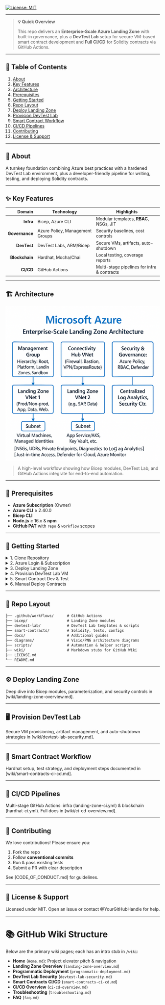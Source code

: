  [![License: MIT](https://img.shields.io/badge/License-MIT-blue)](LICENSE.md)

---

> **💡 Quick Overview**
>
> This repo delivers an **Enterprise-Scale Azure Landing Zone** with built-in governance, plus a **DevTest Lab** setup for secure VM-based smart contract development and **Full CI/CD** for Solidity contracts via GitHub Actions.

---

## 📖 Table of Contents

1. [About](#about)
2. [Key Features](#key-features)
3. [Architecture](#architecture)
4. [Prerequisites](#prerequisites)
5. [Getting Started](#getting-started)
6. [Repo Layout](#repo-layout)
7. [Deploy Landing Zone](#deploy-landing-zone)
8. [Provision DevTest Lab](#provision-devtest-lab)
9. [Smart Contract Workflow](#smart-contract-workflow)
10. [CI/CD Pipelines](#ci-cd-pipelines)
11. [Contributing](#contributing)
12. [License & Support](#license--support)

---

## 🎯 About

A turnkey foundation combining Azure best practices with a hardened DevTest Lab environment, plus a developer-friendly pipeline for writing, testing, and deploying Solidity contracts.

---

## ✨ Key Features

|         Domain | Technology                      | Highlights                                  |
| -------------: | ------------------------------- | ------------------------------------------- |
|      **Infra** | Bicep, Azure CLI                | Modular templates, **RBAC**, NSGs, JIT      |
| **Governance** | Azure Policy, Management Groups | Security baselines, cost controls           |
|    **DevTest** | DevTest Labs, ARM/Bicep         | Secure VMs, artifacts, auto-shutdown        |
| **Blockchain** | Hardhat, Mocha/Chai             | Local testing, coverage reports             |
|      **CI/CD** | GitHub Actions                  | Multi-stage pipelines for infra & contracts |

---

## 🏗 Architecture

![Landing Zone & CI/CD Workflow](diagrams/LandingZoneArchitecture.png)

> A high-level workflow showing how Bicep modules, DevTest Lab, and GitHub Actions integrate for end-to-end automation.

---

## 🔧 Prerequisites

* **Azure Subscription** (Owner)
* **Azure CLI** ≥ 2.40.0
* **Bicep CLI**
* **Node.js** ≥ 16.x & **npm**
* **GitHub PAT** with `repo` & `workflow` scopes

---

## 🚀 Getting Started

<details>
<summary>1. Clone Repository</summary>

```bash
git clone https://github.com/YourOrg/YourRepo.git
cd YourRepo
```

</details>

<details>
<summary>2. Azure Login & Subscription</summary>

```bash
az login
az account set --subscription <SUBSCRIPTION_ID>
```

</details>

<details>
<summary>3. Deploy Landing Zone</summary>

```bash
az deployment sub create \
  --location eastus \
  --template-file bicep/landing-zone.bicep \
  --parameters @bicep/parameters/landing-zone-parameters.json
```

</details>

<details>
<summary>4. Provision DevTest Lab VM</summary>

```bash
az deployment group create \
  --resource-group DevTestLabRG \
  --template-file devtest-lab/devtest-lab.bicep \
  --parameters @devtest-lab/parameters/devtest-vm.parameters.json
```

</details>

<details>
<summary>5. Smart Contract Dev & Test</summary>

```bash
cd smart-contracts
npm install
npx hardhat compile
npx hardhat test
```

</details>

<details>
<summary>6. Manual Deploy Contracts</summary>

```bash
npx hardhat run scripts/deploy.js --network <network>
```

</details>

---

## 📂 Repo Layout

```text
├── .github/workflows/      # GitHub Actions
├── bicep/                  # Landing Zone modules
├── devtest-lab/            # DevTest Lab templates & scripts
├── smart-contracts/        # Solidity, tests, configs
├── docs/                   # Additional guides
├── diagrams/               # Visio/PNG architecture diagrams
├── scripts/                # Automation & helper scripts
├── wiki/                   # Markdown stubs for GitHub Wiki
├── LICENSE.md
└── README.md
```

---

## ⚙️ Deploy Landing Zone

Deep dive into Bicep modules, parameterization, and security controls in \[wiki/landing-zone-overview\.md].

---

## 🖥 Provision DevTest Lab

Secure VM provisioning, artifact management, and auto-shutdown strategies in \[wiki/devtest-lab-security.md].

---

## 📜 Smart Contract Workflow

Hardhat setup, test strategy, and deployment steps documented in \[wiki/smart-contracts-ci-cd.md].

---

## 🔄 CI/CD Pipelines

Multi-stage GitHub Actions: infra (landing-zone-ci.yml) & blockchain (hardhat-ci.yml). Full docs in \[wiki/ci-cd-overview\.md].

---

## 🤝 Contributing

We love contributions! Please ensure you:

1. Fork the repo
2. Follow **conventional commits**
3. Run & pass existing tests
4. Submit a PR with clear description

See \[CODE\_OF\_CONDUCT.md] for guidelines.

---

## 📜 License & Support

Licensed under MIT. Open an issue or contact @YourGitHubHandle for help.

---

# 📚 GitHub Wiki Structure

Below are the primary wiki pages; each has an intro stub in `/wiki`:

* **Home** (`Home.md`): Project elevator pitch & navigation
* **Landing Zone Overview** (`landing-zone-overview.md`)
* **Programmatic Deployment** (`programmatic-deployment.md`)
* **DevTest Lab Security** (`devtest-lab-security.md`)
* **Smart Contracts CI/CD** (`smart-contracts-ci-cd.md`)
* **CI/CD Overview** (`ci-cd-overview.md`)
* **Troubleshooting** (`troubleshooting.md`)
* **FAQ** (`faq.md`)


